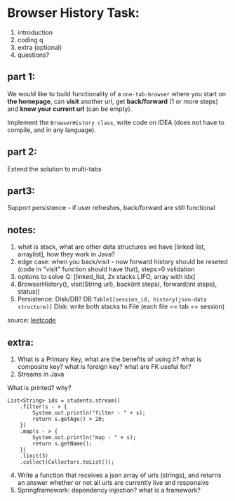 # Browser History Task:

1. introduction
2. coding q
3. extra (optional)
4. questions?

## part 1:
We would like to build functionality of a ```one-tab-browser``` where you start on **the homepage**, can **visit** another url, get **back/forward** (1 or more steps) and **know your current url** (can be empty). 

Implement the ```BrowserHistory class```, write code on IDEA (does not have to compile, and in any language).

## part 2:
Extend the solution to multi-tabs

## part3:
Support persistence - if user refreshes, back/forward are still functional

## notes:
1. what is stack, what are other data structures we have [linked list, arraylist], how they work in Java?
2. edge case: when you back/visit - now forward history should be reseted (code in "visit" function should have that), steps>0 validation
3. options to solve Q: [linked_list, 2x stacks LIFO, array with idx]
4. BrowserHistory(), visit(String url), back(int steps), forward(int steps), status()
5. Persistence: Disk/DB? DB ```Table1[session_id, history(json-data structure)]``` Disk: write both stacks to File (each file == tab == session)

source: [leetcode](https://leetcode.com/problems/design-browser-history/)

## extra:
1. What is a Primary Key, what are the benefits of using it? what is composite key? what is foreign key? what are FK useful for?
2. Streams in Java

What is printed? why?
```
List<String> ids = students.stream() 
    .filter(s - > { 
        System.out.println("filter - " + s); 
        return s.getAge() > 20; 
    })
    .map(s - > { 
        System.out.println("map - " + s); 
        return s.getName(); 
    }) 
    .limit(3) 
    .collect(Collectors.toList());
```
4. Write a function that receives a json array of urls (strings), and returns an answer whether or not all urls are currently live and responsive
5. Springframework: dependency injection? what is a framework? 
